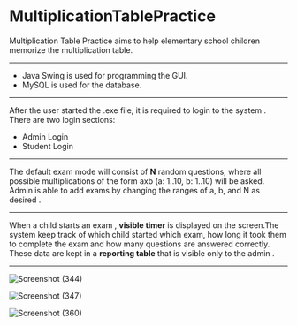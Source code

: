 # MultiplicationTablePractice
Multiplication Table Practice aims to help elementary school children memorize the multiplication table.
<hr style = "height=1px">
<ul>
  <li>Java Swing is used for programming the GUI.</li>
  <li>MySQL is used for the database.</li>
</ul>

<hr style = "height=1px">

After the user started the .exe file, it is required to login to the system . There are two login sections: 
<ul>
  <li>Admin Login</li>
  <li>Student Login</li>
</ul>
<hr style = "height=1px">

The default exam mode will consist of <strong>N</strong> random questions, where all possible multiplications of the form axb (a: 1..10, b: 1..10) will be asked. Admin is able to add exams by changing the ranges of a, b, and N as desired .
<hr style = "height=1px">

When a child starts an exam , <strong>visible timer</strong> is displayed on the screen.The system keep track of which child started which exam, how long it took them to complete the exam and how many questions are answered correctly. These data are kept in a <strong>reporting table</strong> that is visible only to the admin .

<hr style = "height=1px">

![Screenshot (344)](https://github.com/bakhishh/MultiplicationTablePractice/assets/108024700/393582c3-0c9e-4cd9-8df9-e489b8500d73)

![Screenshot (347)](https://github.com/bakhishh/MultiplicationTablePractice/assets/108024700/178345ba-1e1a-4a3f-8ff3-a7b3a54e5105)

![Screenshot (360)](https://github.com/bakhishh/MultiplicationTablePractice/assets/108024700/df6c5a7b-0d63-4e53-bbf3-e5e4f75de047)
